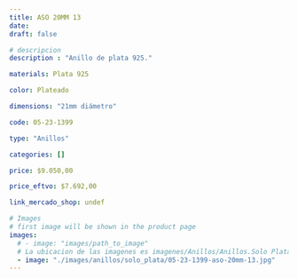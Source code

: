 ```yaml
---
title: ASO 20MM 13
date: 
draft: false

# descripcion
description : "Anillo de plata 925."

materials: Plata 925

color: Plateado

dimensions: "21mm diámetro"

code: 05-23-1399

type: "Anillos"

categories: []

price: $9.050,00

price_eftvo: $7.692,00

link_mercado_shop: undef

# Images
# first image will be shown in the product page
images:
  # - image: "images/path_to_image"
  # La ubicacion de las imagenes es imagenes/Anillos/Anillos.Solo Plata/05-23-1399-aso-20mm-13
  - image: "./images/anillos/solo_plata/05-23-1399-aso-20mm-13.jpg"
---
```


